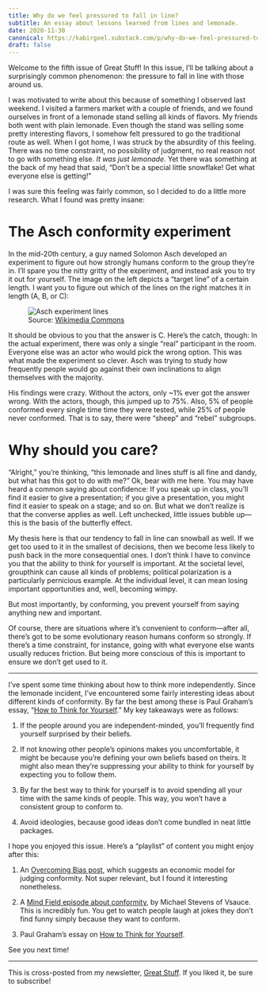 ```yaml
---
title: Why do we feel pressured to fall in line?
subtitle: An essay about lessons learned from lines and lemonade.
date: 2020-11-30
canonical: https://kabirgoel.substack.com/p/why-do-we-feel-pressured-to-fall
draft: false
---
```


Welcome to the fifth issue of Great Stuff! In this issue, I’ll be talking about a surprisingly common phenomenon: the pressure to fall in line with those around us.

I was motivated to write about this because of something I observed last weekend. I visited a farmers market with a couple of friends, and we found ourselves in front of a lemonade stand selling all kinds of flavors. My friends both went with plain lemonade. Even though the stand was selling some pretty interesting flavors, I somehow felt pressured to go the traditional route as well. When I got home, I was struck by the absurdity of this feeling. There was no time constraint, no possibility of judgment, no real reason not to go with something else. _It was just lemonade._ Yet there was something at the back of my head that said, “Don’t be a special little snowflake! Get what everyone else is getting!”

I was sure this feeling was fairly common, so I decided to do a little more research. What I found was pretty insane:

# The Asch conformity experiment

In the mid-20th century, a guy named Solomon Asch developed an experiment to figure out how strongly humans conform to the group they’re in. I’ll spare you the nitty gritty of the experiment, and instead ask you to try it out for yourself. The image on the left depicts a “target line” of a certain length. I want you to figure out which of the lines on the right matches it in length (A, B, or C):

<figure>
    <img src="/static/asch.png"
         alt="Asch experiment lines">
    <figcaption>Source: <a href="https://commons.wikimedia.org/wiki/File:Psychology-asch-1951.png">Wikimedia Commons</a></figcaption>
</figure>

It should be obvious to you that the answer is C. Here’s the catch, though: In the actual experiment, there was only a single “real” participant in the room. Everyone else was an actor who would pick the wrong option. This was what made the experiment so clever. Asch was trying to study how frequently people would go against their own inclinations to align themselves with the majority.

His findings were crazy. Without the actors, only ~1% ever got the answer wrong. With the actors, though, this jumped up to 75%. Also, 5% of people conformed every single time time they were tested, while 25% of people never conformed. That is to say, there were “sheep” and “rebel” subgroups.

# Why should you care?

“Alright,” you’re thinking, “this lemonade and lines stuff is all fine and dandy, but what has this got to do with me?” Ok, bear with me here. You may have heard a common saying about confidence: If you speak up in class, you’ll find it easier to give a presentation; if you give a presentation, you might find it easier to speak on a stage; and so on. But what we don’t realize is that the converse applies as well. Left unchecked, little issues bubble up—this is the basis of the butterfly effect.

My thesis here is that our tendency to fall in line can snowball as well. If we get too used to it in the smallest of decisions, then we become less likely to push back in the more consequential ones. I don’t think I have to convince you that the ability to think for yourself is important. At the societal level, groupthink can cause all kinds of problems; political polarization is a particularly pernicious example. At the individual level, it can mean losing important opportunities and, well, becoming wimpy.

But most importantly, by conforming, you prevent yourself from saying anything new and important.

Of course, there are situations where it’s convenient to conform—after all, there’s got to be some evolutionary reason humans conform so strongly. If there’s a time constraint, for instance, going with what everyone else wants usually reduces friction. But being more conscious of this is important to ensure we don’t get used to it.

---

I’ve spent some time thinking about how to think more independently. Since the lemonade incident, I’ve encountered some fairly interesting ideas about different kinds of conformity. By far the best among these is Paul Graham’s essay, “[How to Think for Yourself](http://paulgraham.com/think.html).” My key takeaways were as follows:

1. If the people around you are independent-minded, you’ll frequently find yourself surprised by their beliefs.

2. If not knowing other people’s opinions makes you uncomfortable, it might be because you’re defining your own beliefs based on theirs. It might also mean they’re suppressing your ability to think for yourself by expecting you to follow them.

3. By far the best way to think for yourself is to avoid spending all your time with the same kinds of people. This way, you won’t have a consistent group to conform to.

4. Avoid ideologies, because good ideas don’t come bundled in neat little packages.

I hope you enjoyed this issue. Here’s a “playlist” of content you might enjoy after this:

1. An [Overcoming Bias post](https://www.overcomingbias.com/2018/11/non-conformist-influence.html), which suggests an economic model for judging conformity. Not super relevant, but I found it interesting nonetheless.

2. A [Mind Field episode about conformity](https://youtu.be/fbyIYXEu-nQ), by Michael Stevens of Vsauce. This is incredibly fun. You get to watch people laugh at jokes they don’t find funny simply because they want to conform.

3. Paul Graham’s essay on [How to Think for Yourself](http://paulgraham.com/think.html).

See you next time!

---

This is cross-posted from my newsletter, [Great Stuff](https://kabirgoel.substack.com). If you liked it, be sure to subscribe!
